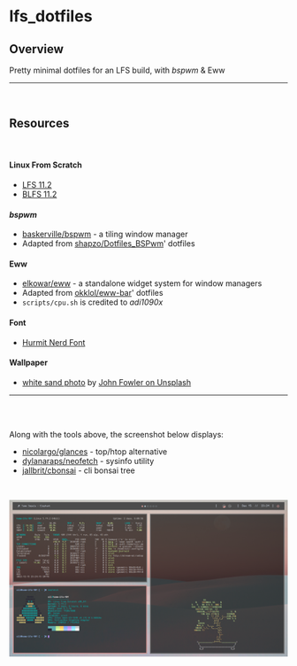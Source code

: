 # lfs_dotfiles

## Overview

Pretty minimal dotfiles for an LFS build, with _bspwm_ &amp; Eww

---

<br>

## Resources

<br>

#### Linux From Scratch

 - [LFS 11.2](https://www.linuxfromscratch.org/lfs/view/stable-systemd/)
 - [BLFS 11.2](https://www.linuxfromscratch.org/blfs/view/stable-systemd/)


#### _bspwm_

- [baskerville/bspwm](https://github.com/baskerville/bspwm) - a tiling window manager 
- Adapted from [shapzo/Dotfiles_BSPwm](https://github.com/shapzo/Dotfiles_BSPwm)' dotfiles


#### Eww

- [elkowar/eww](https://github.com/elkowar/eww) - a standalone widget system for window managers
- Adapted from [okklol/eww-bar](https://github.com/okklol/eww-bar)' dotfiles
- ```scripts/cpu.sh``` is credited to _adi1090x_

#### Font

- [Hurmit Nerd Font](https://github.com/shapzo/Dotfiles_BSPwm/tree/352f2e75fa0a0733f46cf505bb8ab2725b568962/Fonts/Hermit)

#### Wallpaper

 - [white sand photo](https://unsplash.com/photos/RsRTIofe0HE) by [John Fowler on Unsplash](https://unsplash.com/@wildhoney)


 ---

<br>

<br>

Along with the tools above, the screenshot below displays:

- [nicolargo/glances](https://github.com/nicolargo/glances) - top/htop alternative
- [dylanaraps/neofetch](https://github.com/dylanaraps/neofetch) - sysinfo utility
- [jallbrit/cbonsai](https://gitlab.com/jallbrit/cbonsai) - cli bonsai tree

<br>

![LFS, bspwm, eww](lfs_rice.png "LFS, bspwm, Eww")